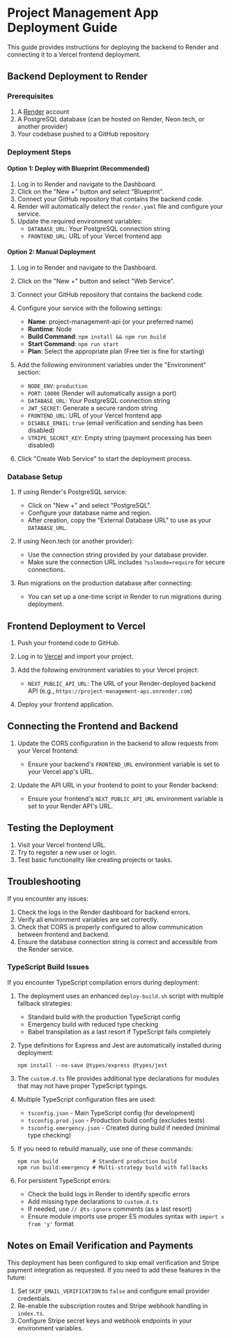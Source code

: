# Project Management App Deployment Guide

This guide provides instructions for deploying the backend to Render and connecting it to a Vercel frontend deployment.

## Backend Deployment to Render

### Prerequisites

1. A [Render](https://render.com) account
2. A PostgreSQL database (can be hosted on Render, Neon.tech, or another provider)
3. Your codebase pushed to a GitHub repository

### Deployment Steps

#### Option 1: Deploy with Blueprint (Recommended)

1. Log in to Render and navigate to the Dashboard.
2. Click on the "New +" button and select "Blueprint".
3. Connect your GitHub repository that contains the backend code.
4. Render will automatically detect the `render.yaml` file and configure your service.
5. Update the required environment variables:
   - `DATABASE_URL`: Your PostgreSQL connection string
   - `FRONTEND_URL`: URL of your Vercel frontend app

#### Option 2: Manual Deployment

1. Log in to Render and navigate to the Dashboard.
2. Click on the "New +" button and select "Web Service".
3. Connect your GitHub repository that contains the backend code.
4. Configure your service with the following settings:
   - **Name**: project-management-api (or your preferred name)
   - **Runtime**: Node
   - **Build Command**: `npm install && npm run build`
   - **Start Command**: `npm run start`
   - **Plan**: Select the appropriate plan (Free tier is fine for starting)

5. Add the following environment variables under the "Environment" section:
   - `NODE_ENV`: `production`
   - `PORT`: `10000` (Render will automatically assign a port)
   - `DATABASE_URL`: Your PostgreSQL connection string
   - `JWT_SECRET`: Generate a secure random string
   - `FRONTEND_URL`: URL of your Vercel frontend app
   - `DISABLE_EMAIL`: `true` (email verification and sending has been disabled)
   - `STRIPE_SECRET_KEY`: Empty string (payment processing has been disabled)

6. Click "Create Web Service" to start the deployment process.

### Database Setup

1. If using Render's PostgreSQL service:
   - Click on "New +" and select "PostgreSQL".
   - Configure your database name and region.
   - After creation, copy the "External Database URL" to use as your `DATABASE_URL`.

2. If using Neon.tech (or another provider):
   - Use the connection string provided by your database provider.
   - Make sure the connection URL includes `?sslmode=require` for secure connections.

3. Run migrations on the production database after connecting:
   - You can set up a one-time script in Render to run migrations during deployment.

## Frontend Deployment to Vercel

1. Push your frontend code to GitHub.
2. Log in to [Vercel](https://vercel.com) and import your project.
3. Add the following environment variables to your Vercel project:
   - `NEXT_PUBLIC_API_URL`: The URL of your Render-deployed backend API
     (e.g., `https://project-management-api.onrender.com`)

4. Deploy your frontend application.

## Connecting the Frontend and Backend

1. Update the CORS configuration in the backend to allow requests from your Vercel frontend:
   - Ensure your backend's `FRONTEND_URL` environment variable is set to your Vercel app's URL.

2. Update the API URL in your frontend to point to your Render backend:
   - Ensure your frontend's `NEXT_PUBLIC_API_URL` environment variable is set to your Render API's URL.

## Testing the Deployment

1. Visit your Vercel frontend URL.
2. Try to register a new user or login.
3. Test basic functionality like creating projects or tasks.

## Troubleshooting

If you encounter any issues:

1. Check the logs in the Render dashboard for backend errors.
2. Verify all environment variables are set correctly.
3. Check that CORS is properly configured to allow communication between frontend and backend.
4. Ensure the database connection string is correct and accessible from the Render service.

### TypeScript Build Issues

If you encounter TypeScript compilation errors during deployment:

1. The deployment uses an enhanced `deploy-build.sh` script with multiple fallback strategies:
   - Standard build with the production TypeScript config
   - Emergency build with reduced type checking
   - Babel transpilation as a last resort if TypeScript fails completely

2. Type definitions for Express and Jest are automatically installed during deployment:
   ```
   npm install --no-save @types/express @types/jest
   ```

3. The `custom.d.ts` file provides additional type declarations for modules that may not have proper TypeScript typings.

4. Multiple TypeScript configuration files are used:
   - `tsconfig.json` - Main TypeScript config (for development)
   - `tsconfig.prod.json` - Production build config (excludes tests)
   - `tsconfig.emergency.json` - Created during build if needed (minimal type checking)

5. If you need to rebuild manually, use one of these commands:
   ```
   npm run build           # Standard production build
   npm run build:emergency # Multi-strategy build with fallbacks
   ```

6. For persistent TypeScript errors:
   - Check the build logs in Render to identify specific errors
   - Add missing type declarations to `custom.d.ts`
   - If needed, use `// @ts-ignore` comments (as a last resort)
   - Ensure module imports use proper ES modules syntax with `import x from 'y'` format

## Notes on Email Verification and Payments

This deployment has been configured to skip email verification and Stripe payment integration as requested. If you need to add these features in the future:

1. Set `SKIP_EMAIL_VERIFICATION` to `false` and configure email provider credentials.
2. Re-enable the subscription routes and Stripe webhook handling in `index.ts`.
3. Configure Stripe secret keys and webhook endpoints in your environment variables.